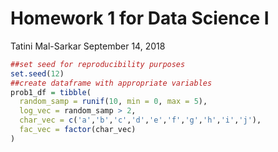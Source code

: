 Homework 1 for Data Science I
================
Tatini Mal-Sarkar
September 14, 2018

``` r
##set seed for reproducibility purposes
set.seed(12)
##create dataframe with appropriate variables
prob1_df = tibble(
  random_samp = runif(10, min = 0, max = 5),
  log_vec = random_samp > 2,
  char_vec = c('a','b','c','d','e','f','g','h','i','j'),
  fac_vec = factor(char_vec)
)
```
